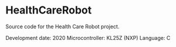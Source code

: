 # HealthCareRobot

Source code for the Health Care Robot project.

Development date: 2020
Microcontroller: KL25Z (NXP)
Language: C
